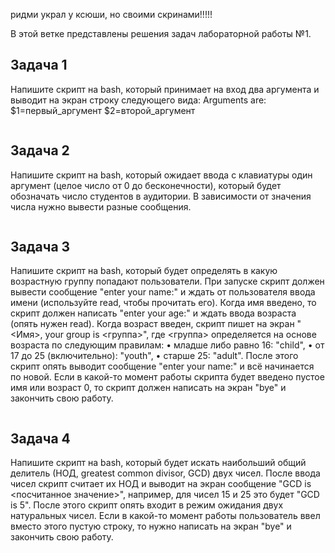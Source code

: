 ридми украл у ксюши, но своими скринами!!!!!

В этой ветке представлены решения задач лабораторной работы №1. 
## Задача 1
Напишите скрипт на bash, который принимает на вход два аргумента и выводит на экран строку следующего вида:
Arguments are: $1=первый_аргумент $2=второй_аргумент

<img src="https://i.ibb.co/d5jn8g6/2022-09-05-18-20-02.png" alt="">

## Задача 2
Напишите скрипт на bash, который ожидает ввода с клавиатуры один аргумент (целое число от 0 до бесконечности), который будет обозначать число студентов в аудитории. В зависимости от значения числа нужно вывести разные сообщения.

<img src="https://i.ibb.co/5F6JSR8/2022-09-05-18-20-35.png" alt="">


## Задача 3
Напишите скрипт на bash, который будет определять в какую возрастную группу попадают пользователи. При запуске скрипт должен вывести сообщение "enter
your name:" и ждать от пользователя ввода имени (используйте read, чтобы прочитать его). Когда имя введено, то скрипт должен написать "enter your age:"
и ждать ввода возраста (опять нужен read). Когда возраст введен, скрипт пишет на экран "<Имя>, your group is <группа>", где <группа> определяется на основе
возраста по следующим правилам:
• младше либо равно 16: "child",
• от 17 до 25 (включительно): "youth",
• старше 25: "adult".
После этого скрипт опять выводит сообщение "enter your name:" и всё начинается по новой. Если в какой-то момент работы скрипта будет введено пустое имя или возраст 0, то скрипт должен написать на экран "bye" и закончить свою работу.

<img src="https://i.ibb.co/jGdTTQC/2022-09-05-18-21-22.png" alt="">

## Задача 4
Напишите скрипт на bash, который будет искать наибольший общий делитель (НОД, greatest common divisor, GCD) двух чисел. После ввода чисел скрипт считает их НОД и выводит на экран сообщение "GCD is <посчитанное значение>", например, для чисел 15 и 25 это будет "GCD is 5". После этого скрипт опять входит в режим ожидания двух натуральных чисел. Если в какой-то момент работы пользователь ввел вместо этого пустую строку, то нужно написать на экран "bye" и закончить свою работу.

<img src="https://i.ibb.co/Kysyp8K/2022-09-05-18-22-21.png" alt="">
